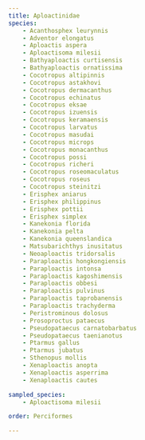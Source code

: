 ```yaml
---
title: Aploactinidae
species:
    - Acanthosphex leurynnis
    - Adventor elongatus
    - Aploactis aspera
    - Aploactisoma milesii
    - Bathyaploactis curtisensis
    - Bathyaploactis ornatissima
    - Cocotropus altipinnis
    - Cocotropus astakhovi
    - Cocotropus dermacanthus
    - Cocotropus echinatus
    - Cocotropus eksae
    - Cocotropus izuensis
    - Cocotropus keramaensis
    - Cocotropus larvatus
    - Cocotropus masudai
    - Cocotropus microps
    - Cocotropus monacanthus
    - Cocotropus possi
    - Cocotropus richeri
    - Cocotropus roseomaculatus
    - Cocotropus roseus
    - Cocotropus steinitzi
    - Erisphex aniarus
    - Erisphex philippinus
    - Erisphex pottii
    - Erisphex simplex
    - Kanekonia florida
    - Kanekonia pelta
    - Kanekonia queenslandica
    - Matsubarichthys inusitatus
    - Neoaploactis tridorsalis
    - Paraploactis hongkongiensis
    - Paraploactis intonsa
    - Paraploactis kagoshimensis
    - Paraploactis obbesi
    - Paraploactis pulvinus
    - Paraploactis taprobanensis
    - Paraploactis trachyderma
    - Peristrominous dolosus
    - Prosoproctus pataecus
    - Pseudopataecus carnatobarbatus
    - Pseudopataecus taenianotus
    - Ptarmus gallus
    - Ptarmus jubatus
    - Sthenopus mollis
    - Xenaploactis anopta
    - Xenaploactis asperrima
    - Xenaploactis cautes

sampled_species:
    - Aploactisoma milesii

order: Perciformes

---
```

